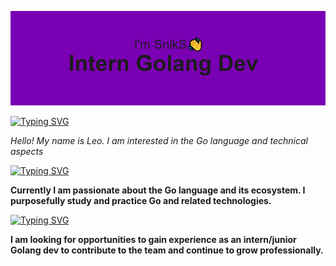 ![header](https://github.com/SnikS1337/SnikS1337/blob/main/header.png)

[![Typing SVG](https://readme-typing-svg.demolab.com?font=Lato&size=23&duration=3000&pause=1000&color=1E95FF&background=A196FF00&center=true&vCenter=true&random=false&width=435&height=35&lines=About+me)](https://git.io/typing-svg)

*Hello! My name is Leo. 
I am interested in the Go language and technical aspects*

[![Typing SVG](https://readme-typing-svg.demolab.com?font=Lato&size=23&duration=3000&pause=1000&color=FF0000&background=A196FF00&center=true&vCenter=true&random=false&width=435&height=35&lines=Interests)](https://git.io/typing-svg)

**Currently I am passionate about the Go language and its ecosystem. 
I purposefully study and practice Go and related technologies.**

[![Typing SVG](https://readme-typing-svg.demolab.com?font=Lato&size=23&duration=3000&pause=1000&color=00FF3D&background=A196FF00&center=true&vCenter=true&random=false&width=435&height=35&lines=Goals)](https://git.io/typing-svg)

**I am looking for opportunities to gain experience as an intern/junior Golang dev 
to contribute to the team and continue to grow professionally.**

